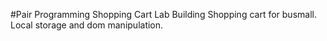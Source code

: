 #Pair Programming Shopping Cart Lab
Building Shopping cart for busmall. Local storage and dom manipulation.